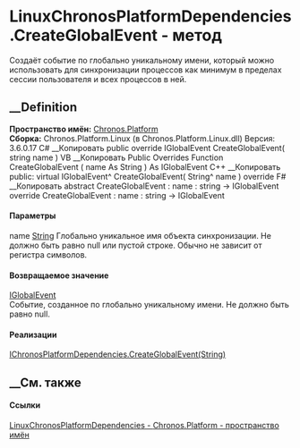 # LinuxChronosPlatformDependencies.CreateGlobalEvent - метод
Создаёт событие по глобально уникальному имени, который можно использовать для
синхронизации процессов как минимум в пределах сессии пользователя и всех
процессов в ней.
## __Definition
 **Пространство имён:** [Chronos.Platform](N_Chronos_Platform.htm)  
 **Сборка:** Chronos.Platform.Linux (в Chronos.Platform.Linux.dll) Версия:
3.6.0.17
C# __Копировать
     public override IGlobalEvent CreateGlobalEvent(
    	string name
    )
VB __Копировать
     Public Overrides Function CreateGlobalEvent ( 
    	name As String
    ) As IGlobalEvent
C++ __Копировать
     public:
    virtual IGlobalEvent^ CreateGlobalEvent(
    	String^ name
    ) override
F# __Копировать
     abstract CreateGlobalEvent : 
            name : string -> IGlobalEvent 
    override CreateGlobalEvent : 
            name : string -> IGlobalEvent 
#### Параметры
name [String](https://learn.microsoft.com/dotnet/api/system.string)
     Глобально уникальное имя объекта синхронизации. Не должно быть равно null или пустой строке. Обычно не зависит от регистра символов. 
#### Возвращаемое значение
[IGlobalEvent](T_Chronos_Platform_IPC_IGlobalEvent.htm)  
Событие, созданное по глобально уникальному имени. Не должно быть равно null.
#### Реализации
[IChronosPlatformDependencies.CreateGlobalEvent(String)](M_Chronos_Platform_IChronosPlatformDependencies_CreateGlobalEvent.htm)  
##  __См. также
#### Ссылки
[LinuxChronosPlatformDependencies -
](T_Chronos_Platform_LinuxChronosPlatformDependencies.htm)
[Chronos.Platform - пространство имён](N_Chronos_Platform.htm)
